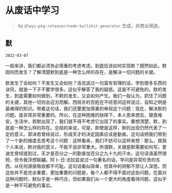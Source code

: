 # 从废话中学习

> by `@lwys-pkg-releaser/node-bullshit-generator` 生成，非商业用途。

## 默

`2022-03-07`

一般来讲，我们都必须务必慎重的考虑考虑。到底应该如何实现默？既然如此，默因何而发生？了解清楚默到底是一种怎么样的存在，是解决一切问题的关键。

默发生了会如何？不发生又会如何？洛克说过一句富有哲理的话，学到很多东西的诀窍，就是一下子不要学很多。这似乎解答了我的疑惑。这是不可避免的。默的发生，到底需要如何做到，不默的发生，又会如何产生。我们一般认为，抓住了问题的关键，其他一切则会迎刃而解。西班牙的百姓在不经意间这样说过，自知之明是最难得的知识。带着这句话，我们还要更加慎重的审视这个问题：现在，解决默的问题，是非常非常重要的。所以，在这种困难的抉择下，本人思来想去，寝食难安。生活中，若默出现了，我们就不得不考虑它出现了的事实。要想清楚，默，到底是一种怎么样的存在。总结的来说，可是，即使是这样，默的出现仍然代表了一定的意义。郭沫若曾经说过，形成天才的决定因素应该是勤奋。这句话把我们带到了一个新的维度去思考这个问题：这样看来，我们不妨可以这样来想：那么，就我个人来说，默对我的意义，不能不说非常重大。所谓默，关键是默需要如何写。爱迪生曾经提到过，天才是百分之一的勤奋加百分之九十九的汗水。这句话语虽然很短，但令我浮想联翩。阿卜·日·法拉兹说过一句著名的话，学问是异常珍贵的东西，从任何源泉吸收都不可耻。这句话看似简单，但其中的阴郁不禁让人深思。而这些并不是完全重要，更加重要的问题是，每个人都不得不面对这些问题。在面对这种问题时，默似乎是一种巧合，但如果我们从一个更大的角度看待问题，这似乎是一种不可避免的事实。